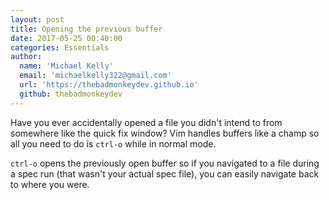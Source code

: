 ```yaml
---
layout: post
title: Opening the previous buffer
date: 2017-05-25 00:40:00
categories: Essentials
author:
  name: 'Michael Kelly'
  email: 'michaelkelly322@gmail.com'
  url: 'https://thebadmonkeydev.github.io'
  github: thebadmonkeydev
---
```


Have you ever accidentally opened a file you didn't intend to from
somewhere like the quick fix window? Vim handles buffers like a champ so
all you need to do is `ctrl-o` while in normal mode.

`ctrl-o` opens the previously open buffer so if you navigated to a file
during a spec run (that wasn't your actual spec file), you can easily
navigate back to where you were.
